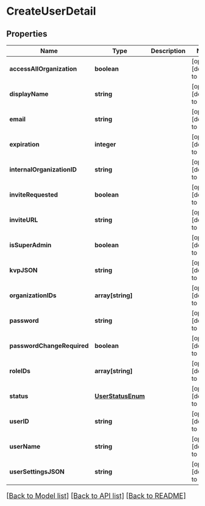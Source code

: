 # CreateUserDetail

## Properties
Name | Type | Description | Notes
------------ | ------------- | ------------- | -------------
**accessAllOrganization** | **boolean** |  | [optional] [default to null]
**displayName** | **string** |  | [optional] [default to null]
**email** | **string** |  | [optional] [default to null]
**expiration** | **integer** |  | [optional] [default to null]
**internalOrganizationID** | **string** |  | [optional] [default to null]
**inviteRequested** | **boolean** |  | [optional] [default to null]
**inviteURL** | **string** |  | [optional] [default to null]
**isSuperAdmin** | **boolean** |  | [optional] [default to null]
**kvpJSON** | **string** |  | [optional] [default to null]
**organizationIDs** | **array[string]** |  | [optional] [default to null]
**password** | **string** |  | [optional] [default to null]
**passwordChangeRequired** | **boolean** |  | [optional] [default to null]
**roleIDs** | **array[string]** |  | [optional] [default to null]
**status** | [**UserStatusEnum**](UserStatusEnum.md) |  | [optional] [default to null]
**userID** | **string** |  | [optional] [default to null]
**userName** | **string** |  | [optional] [default to null]
**userSettingsJSON** | **string** |  | [optional] [default to null]

[[Back to Model list]](../README.md#documentation-for-models) [[Back to API list]](../README.md#documentation-for-api-endpoints) [[Back to README]](../README.md)

<style>
     p, ul, ol, li { font-size: 18px !important;}
</style>


